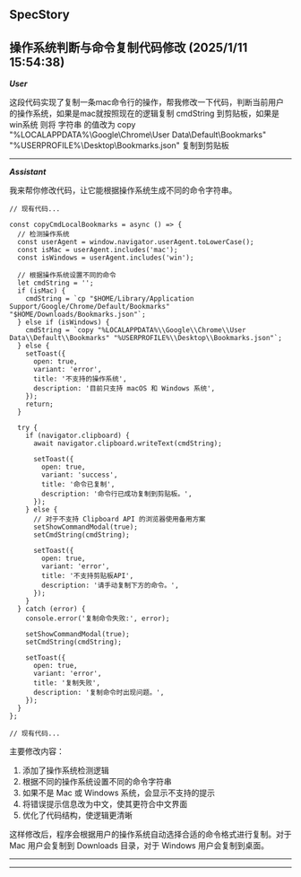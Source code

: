 ## SpecStory

## 操作系统判断与命令复制代码修改 (2025/1/11 15:54:38)

_**User**_

这段代码实现了复制一条mac命令行的操作，帮我修改一下代码，判断当前用户的操作系统，如果是mac就按照现在的逻辑复制 cmdString 到剪贴板，如果是win系统 则将 字符串 的值改为 copy "%LOCALAPPDATA%\Google\Chrome\User Data\Default\Bookmarks" "%USERPROFILE%\Desktop\Bookmarks.json" 复制到剪贴板

---

_**Assistant**_

我来帮你修改代码，让它能根据操作系统生成不同的命令字符串。

```typescript:src/app/dashboard/bookmark/chrome-bookmark/page.tsx
// 现有代码...

const copyCmdLocalBookmarks = async () => {
  // 检测操作系统
  const userAgent = window.navigator.userAgent.toLowerCase();
  const isMac = userAgent.includes('mac');
  const isWindows = userAgent.includes('win');

  // 根据操作系统设置不同的命令
  let cmdString = '';
  if (isMac) {
    cmdString = `cp "$HOME/Library/Application Support/Google/Chrome/Default/Bookmarks" "$HOME/Downloads/Bookmarks.json"`;
  } else if (isWindows) {
    cmdString = `copy "%LOCALAPPDATA%\\Google\\Chrome\\User Data\\Default\\Bookmarks" "%USERPROFILE%\\Desktop\\Bookmarks.json"`;
  } else {
    setToast({
      open: true,
      variant: 'error',
      title: '不支持的操作系统',
      description: '目前只支持 macOS 和 Windows 系统',
    });
    return;
  }

  try {
    if (navigator.clipboard) {
      await navigator.clipboard.writeText(cmdString);

      setToast({
        open: true,
        variant: 'success',
        title: '命令已复制',
        description: '命令行已成功复制到剪贴板。',
      });
    } else {
      // 对于不支持 Clipboard API 的浏览器使用备用方案
      setShowCommandModal(true);
      setCmdString(cmdString);

      setToast({
        open: true,
        variant: 'error',
        title: '不支持剪贴板API',
        description: '请手动复制下方的命令。',
      });
    }
  } catch (error) {
    console.error('复制命令失败:', error);

    setShowCommandModal(true);
    setCmdString(cmdString);

    setToast({
      open: true,
      variant: 'error',
      title: '复制失败',
      description: '复制命令时出现问题。',
    });
  }
};

// 现有代码...
```

主要修改内容：

1. 添加了操作系统检测逻辑
2. 根据不同的操作系统设置不同的命令字符串
3. 如果不是 Mac 或 Windows 系统，会显示不支持的提示
4. 将错误提示信息改为中文，使其更符合中文界面
5. 优化了代码结构，使逻辑更清晰

这样修改后，程序会根据用户的操作系统自动选择合适的命令格式进行复制。对于 Mac 用户会复制到 Downloads 目录，对于 Windows 用户会复制到桌面。

---

---
